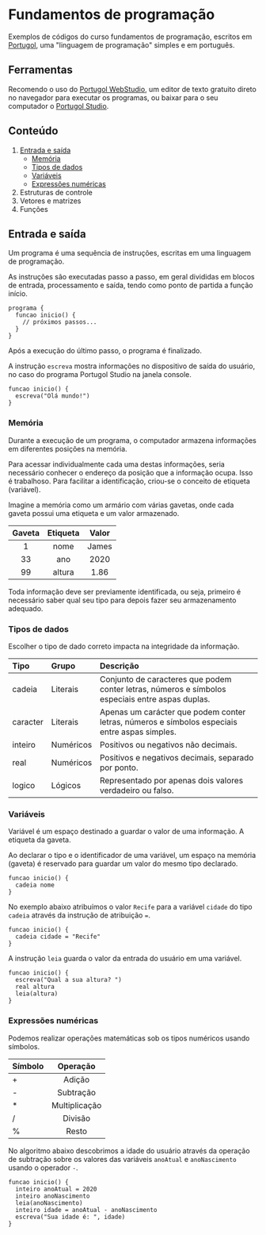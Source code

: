 # Fundamentos de programação

Exemplos de códigos do curso fundamentos de programação, escritos em [Portugol](http://lite.acad.univali.br/portugol), uma "linguagem de programação" simples e em português.

## Ferramentas

Recomendo o uso do [Portugol WebStudio](https://portugol-webstudio.cubos.io), um editor de texto gratuito direto no navegador para executar os programas, ou baixar para o seu computador o [Portugol Studio](http://lite.acad.univali.br/portugol).

## Conteúdo

1. [Entrada e saída](#entrada-e-saída)
    - [Memória](#memória)
    - [Tipos de dados](#tipos-de-dados)
    - [Variáveis](#variáveis)
    - [Expressões numéricas](#expressões-numéricas)
2. Estruturas de controle
3. Vetores e matrizes
4. Funções

## Entrada e saída

Um programa é uma sequência de instruções, escritas em uma linguagem de programação.

As instruções são executadas passo a passo, em geral divididas em blocos de entrada, processamento e saída, tendo como ponto de partida a função início.

```portugol
programa {
  funcao inicio() {
    // próximos passos...
  }
}
```

Após a execução do último passo, o programa é finalizado.

A instrução `escreva`  mostra informações no dispositivo de saída do usuário, no caso do programa Portugol Studio na janela console.

```portugol
funcao inicio() {
  escreva("Olá mundo!")
}
```

### Memória

Durante a execução de um programa, o computador armazena informações em diferentes posições na memória.

Para acessar individualmente cada uma destas informações, seria necessário conhecer o endereço da posição que a informação ocupa. Isso é trabalhoso. Para facilitar a identificação, criou-se o conceito de etiqueta (variável).

Imagine a memória como um armário com várias gavetas, onde cada gaveta possui uma etiqueta e um valor armazenado.

| Gaveta | Etiqueta | Valor |
| :----: | :------: | :---: |
| 1      | nome     | James |
| 33     | ano      | 2020  |
| 99     | altura   | 1.86  |

Toda informação deve ser previamente identificada, ou seja, primeiro é necessário saber qual seu tipo para depois fazer seu armazenamento adequado.

### Tipos de dados

Escolher o tipo de dado correto impacta na integridade da informação.

| Tipo     | Grupo     | Descrição |
| :----    | :------   | :------   |
| cadeia   | Literais  | Conjunto de caracteres que podem conter letras, números e símbolos especiais entre aspas duplas. |
| caracter | Literais  | Apenas um carácter que podem conter letras, números e símbolos especiais entre aspas simples. |
| inteiro  | Numéricos | Positivos ou negativos não decimais.   |
| real     | Numéricos | Positivos e negativos decimais, separado por ponto. |
| logico   | Lógicos   | Representado por apenas dois valores verdadeiro ou falso. |

### Variáveis

Variável é um espaço destinado a guardar o valor de uma informação. A etiqueta da gaveta.

Ao declarar o tipo e o identificador de uma variável, um espaço na memória (gaveta) é reservado para guardar um valor do mesmo tipo declarado.

```portugol
funcao inicio() {
  cadeia nome
}
```

No exemplo abaixo atribuímos o valor `Recife` para a variável `cidade` do tipo `cadeia` através da instrução de atribuição `=`.

```portugol
funcao inicio() {
  cadeia cidade = "Recife"
}
```

A instrução `leia` guarda o valor da entrada do usuário em uma variável.

```portugol
funcao inicio() {
  escreva("Qual a sua altura? ")
  real altura
  leia(altura)
}
```

### Expressões numéricas

Podemos realizar operações matemáticas sob os tipos numéricos usando símbolos.

| Símbolo | Operação      |
| :------ | :-----------: |
| +       | Adição        |
| -       | Subtração     |
| *       | Multiplicação |
| /       | Divisão       |
| %       | Resto         |

No algoritmo abaixo descobrimos a idade do usuário através da operação de subtração sobre os valores das variáveis `anoAtual` e `anoNascimento` usando o operador `-`.

```portugol
funcao inicio() {
  inteiro anoAtual = 2020
  inteiro anoNascimento
  leia(anoNascimento)
  inteiro idade = anoAtual - anoNascimento
  escreva("Sua idade é: ", idade)
}
```
